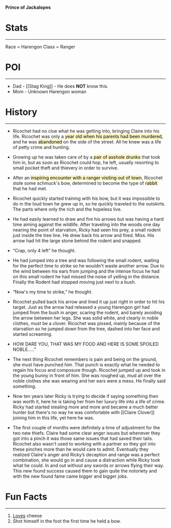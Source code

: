 **Prince of Jackalopes**

# Stats
---
Race = Harengon
Class = Ranger

# POI
---
- Dad - [[Stag King]] - He does **NOT** know this.
- Mom - Unknown Harengon woman

# History 
---
- Ricochet had no clue what he was getting into, bringing Claire into his life. Ricochet was only a <mark style="background: #FFF3A3A6;">year old when his parents had been murdered</mark>, and he was <mark style="background: #FFF3A3A6;">abandoned</mark> on the side of the street. All he knew was a life of petty crime and hunting. 

- Growing up he was taken care of by a <mark style="background: #FFF3A3A6;">pair of asshole drunks</mark> that took him in, but as soon as Ricochet could hop, he left, usually resorting to small pocket theft and thievery in order to survive. 

- After an <mark style="background: #FFF3A3A6;">inspiring encounter with a ranger visiting out of town</mark>, Ricochet stole some schmuck's bow, determined to become the type of <mark style="background: #FFF3A3A6;">rabbit</mark> that he had met. 

- Ricochet quickly started training with his bow, but it was impossible to do in the loud town he grew up in, so he quickly traveled to the outskirts. The parts where only the rich and the hopeless live.

- He had easily learned to draw and fire his arrows but was having a hard time aiming against the wildlife. After traveling into the woods one day nearing the point of starvation, Ricky had seen his prey, a small rodent just inside the tree line. He drew back his arrow and fired. Miss. His arrow had hit the large stone behind the rodent and snapped.

- “Crap, only 4 left” he thought.

- He had jumped into a tree and was following the small rodent, waiting for the perfect time to strike so he wouldn't waste another arrow. Due to the wind between his ears from jumping and the intense focus he had on this small rodent he had missed the noise of yelling in the distance. Finally the Rodent had stopped moving just next to a bush.

- “Now's my time to strike,” he thought.

- Ricochet pulled back his arrow and lined it up just right in order to hit his target. Just as the arrow had released a young Harengon girl had jumped from the bush in anger, scaring the rodent, and barely avoiding the arrow between her legs. She was solid white, and clearly in noble clothes, must be a clover. Ricochet was pissed, mainly because of the starvation so he jumped down from the tree, dashed into her face and started screaming.

- HOW DARE YOU, THAT WAS MY FOOD AND HERE IS SOME SPOILED NOBLE…..”

- The next thing Ricochet remembers is pain and being on the ground, she must have punched him. That punch is exactly what he needed to regain his focus and composure though. Ricochet jumped up and took in the young bunny in front of him. She was roughed up, mud all over the noble clothes she was wearing and her ears were a mess. He finally said something.

- Now ten years later Ricky is trying to decide if saying something then was worth it, here he is taking her from her luxury life into a life of crime. Ricky had started stealing more and more and became a much better hunter but there's no way he was comfortable with [[Claire Clover]] joining him in this life, yet here he was.

- The first couple of months were definitely a time of adjustment for the two new thiefs. Claire had some clear anger issues but whenever they got into a pinch it was those same issues that had saved their tails. Ricochet also wasn't used to working with a partner so they got into these pinches more than he would care to admit. Eventually they realized Claire's anger and Ricky’s deception and range was a perfect combination, she would go in and cause a distraction while Ricky took what he could. In and out without any swords or arrows flying their way. This new found success caused them to gain quite the notoriety and with the new found fame came bigger and bigger jobs.

# Fun Facts
---
1. <u>Loves</u> cheese
2. Shot himself in the foot the first time he held a bow.